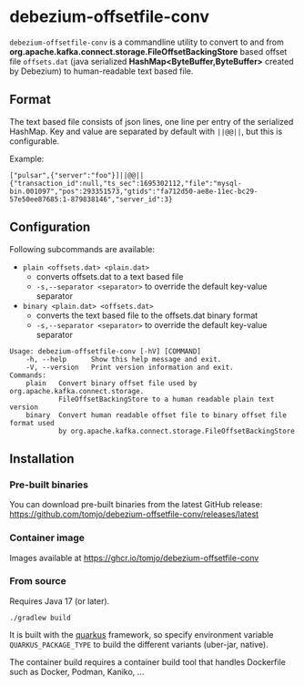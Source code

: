 # debezium-offsetfile-conv

`debezium-offsetfile-conv` is a commandline utility to convert to and from **org.apache.kafka.connect.storage.FileOffsetBackingStore** based offset file `offsets.dat` (java serialized **HashMap<ByteBuffer,ByteBuffer>** created by Debezium) to human-readable text based file.

## Format

The text based file consists of json lines, one line per entry of the serialized HashMap. Key and value are separated by default with `||@@||`, but this is configurable.

Example:
```
["pulsar",{"server":"foo"}]||@@||{"transaction_id":null,"ts_sec":1695302112,"file":"mysql-bin.001097","pos":293351573,"gtids":"fa712d50-ae8e-11ec-bc29-57e50ee87685:1-879838146","server_id":3}
```

## Configuration

Following subcommands are available:
* `plain <offsets.dat> <plain.dat>`
  * converts offsets.dat to a text based file
  * `-s,--separator <separator>` to override the default key-value separator
* `binary <plain.dat> <offsets.dat>`
  * converts the text based file to the offsets.dat binary format
  * `-s,--separator <separator>` to override the default key-value separator

```shell
Usage: debezium-offsetfile-conv [-hV] [COMMAND]
    -h, --help      Show this help message and exit.
    -V, --version   Print version information and exit.
Commands:
    plain   Convert binary offset file used by org.apache.kafka.connect.storage.
            FileOffsetBackingStore to a human readable plain text version
    binary  Convert human readable offset file to binary offset file format used
            by org.apache.kafka.connect.storage.FileOffsetBackingStore
```

## Installation

### Pre-built binaries

You can download pre-built binaries from the latest GitHub release: https://github.com/tomjo/debezium-offsetfile-conv/releases/latest

### Container image

Images available at https://ghcr.io/tomjo/debezium-offsetfile-conv

### From source

Requires Java 17 (or later).

```shell
./gradlew build
```

It is built with the [quarkus](https://quarkus.io) framework, so specify environment variable `QUARKUS_PACKAGE_TYPE` to build the different variants (uber-jar, native).

The container build requires a container build tool that handles Dockerfile such as Docker, Podman, Kaniko, ...
